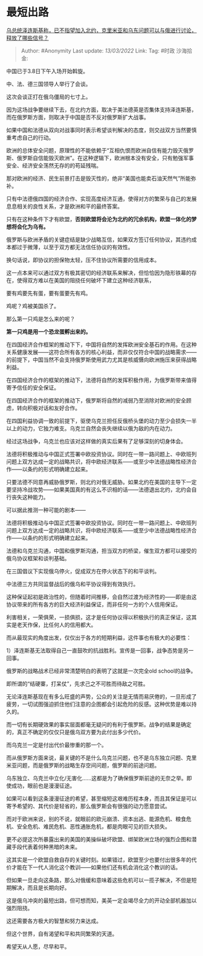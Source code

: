 # 最短出路
[乌总统泽连斯基称，已不指望加入北约，克里米亚和乌东问题可以与俄进行讨论，释放了哪些信号？](https://www.zhihu.com/question/520812893/answer/2380963118)

> Author: #Anonymity
> Last update: *13/03/2022*
> Link:
> Tag: #时政
> 沙海拾金:

中国已于3.8日下午入场开始斡旋。

中、法、德三国领导人举行了会谈。

这次会谈正打在俄乌僵局的七寸上。

因为这场战争要继续下去，在北约方面，取决于美法德英是否集体支持泽连斯基，而在俄罗斯方面，则取决于中国是否不反对俄罗斯扩大战事。

如果中国和法德从双向对战事同时表示希望谈判解决的态度，则交战双方当然要慎重考虑自己的行动。

欧洲的总体安全问题，原理性的不能依赖于“互相仇恨而欧洲自信有能力毁灭俄罗斯、俄罗斯自信能毁灭欧洲”。在这种逻辑下，欧洲根本没有安全，只有勉强军事安全、经济安全荡然无存的的苟延残喘。

那对欧洲的经济、民生前景打击是毁灭性的，绝非“美国也能卖石油天然气”所能弥补。

只有中法德俄四国的经济合作、实现高度经济互通，使得对方的繁荣与自己的发展息息相关的良性关系，才是欧洲和平的最终答案。

只有在这种条件下才有欧盟，**否则欧盟将会沦为北约的冗余机构，欧盟一体化的梦想将会化为乌有。**

俄罗斯与欧洲矛盾的关键症结是缺少战略互信，如果双方签订任何协议，其违约成本都过于微薄，以至于双方都无法信任协议的有效性。

换句话说，即协议的担保物太轻，压不住协议所需要的信用成本。

这一点本来可以通过双方有极其密切的经济联系来解决，但恰恰因为隐形铁幕的存在，使得双方难以在美国的阻挠任何破坏下建立这种经济联系，

要有鸡要先有蛋，要有蛋要先有鸡。

鸡呢？鸡被美国杀了。

那么第一只鸡是怎么来的呢？

**第一只鸡是用一个恐龙蛋孵出来的。**

在四国经济合作框架的推动下下，中国将自然的发挥欧洲安全基石的作用。在这种关系健康发展——这符合所有各方的核心利益，而非仅仅符合中国的战略需求——的前提下，中国当然不会支持俄罗斯使用武力尤其是核威慑向欧洲施压来获得战略利益。

在四国经济合作的框架的推动下，法德将自然的发挥积极作用，为俄罗斯带来值得寄予信任的安全保证。

在四国经济合作的框架的推动下，俄罗斯将自然的减弱乃至消除对欧洲的安全顾虑，转向积极对话和友好合作。

在四国利益协调一致的前提下，驱使乌克兰担任反俄桥头堡的动力至少会损失一半以上的动力，它独力难支。乌克兰自然会丧失继续以俄为敌的内在动力。

经过这场战争，乌克兰也应该对这样做的真实后果有了足够深刻的切身体会。

法德将积极推动与中国正式签署中欧投资协议。同时在一带一路问题上、中欧班列问题上双方达成一定的战略共识，将中欧经济联系——或至少中法德战略性经济合作——以条约的形式明确建立起来。

只要法德不同意再威胁俄罗斯，则北约对俄无威胁。如果北约在美国的主导下一定要坚持冷战攻势——如果美国真的有这么不识相的话——法德退出北约，北约会自行丧失这种能力。

可以据此推测一种可能的剧本——

法德将积极推动与中国正式签署中欧投资协议。同时在一带一路问题上、中欧班列问题上双方达成一定的战略共识，将中欧经济联系——或至少中法德战略性经济合作——以条约的形式明确建立起来。

法德和乌克兰沟通，中国和俄罗斯沟通，担当双方的桥梁，催生双方都可以接受的俄乌协议框架和谈判基础。

在三国倡议下实现俄乌停火，促成双方在停火状态下的和平谈判。

中法德三方共同监督战后的俄乌和平协议得到有效执行。

这种保证起初是政治性的，但随着时间推移，会自然过渡为经济性的——即是由这协议带来的所有各方的巨大经济利益保证，而非任何一方的个人信用保证。

利害相关，一荣俱荣，一损俱损，这才是任何协议得以积极执行的真正保证，这其实是老天作保，比任何人的信用都大。

而从最现实的角度出发，仅仅出于各方的短期利益，这件事也有极大的必要性：

1）泽连斯基无法取得自己一直鼓吹的抗战胜利。宣传是一回事，战争态势是另一回事。

俄罗斯的战略战术已经非常清楚明白的表明了这就是一次完全old school的战争。

即所谓的“结硬寨，打呆仗”，先求己之不可胜而待敌之可胜。

无论泽连斯基现在有多么旺盛的声势，公众的关注是无情而易厌倦的，一旦形成了疲劳，一切试图强迫抓住他们注意的企图都会引起危险的反感。这种优势是难以持久的。

而一切有长期硬效果的事实层面都毫无疑问的有利于俄罗斯。战争的结果是确定的，真正不确定的仅仅只是俄乌双方要为此付出多少代价。

而乌克兰一定是付出代价最惨重的那一个。

而从俄罗斯方面来说，最关键的不是什么乌克兰问题，也不是乌东独立问题、克里米亚问题，而是俄罗斯的战略生存空间问题，俄罗斯的前途问题。

乌东独立、乌克兰中立化/无害化……这都是为了确保俄罗斯前途的无奈之举。即使成功，眼前也是漫漫征途。

如果可以看到这条漫漫征途的希望，甚至缩短这艰难历程本身，而且其保证是可以寄予希望的、其代价是轻省的，那么俄罗斯会有很强的动力愿意尝试。

而对于欧洲来说，别的不说，就眼前的欧元崩溃、资本出逃、能源危机、粮食危机、安全危机、难民危机、恶性通胀危机，都是肉眼可见的巨大损失。

更不必提这次所暴露出来的美国的美操纵破坏欧盟、绑架欧洲立场的强烈企图和潜藏手段代表着何种黑暗的未来。

这其实是一个欧盟自救自存的关键时刻。如果错过，欧盟至少也要付出很多年的代价才能在下一代人消化这个教训——如果他们还有机会消化这个教训的话。

但如果一旦走向这条路，那么对俄缓和意味着这些危机可以一揽子解决，不但是短期解决，而且是长期向好。

这是俄乌冲突的最短出路，但可想而知，美英一定会竭尽全力的开动全部机器加以强烈阻挠。

这还需要各方极大的智慧和努力来达成。

但这个世界，自有渴望和平和共同繁荣的天道。

希望天从人愿，尽早和平。
